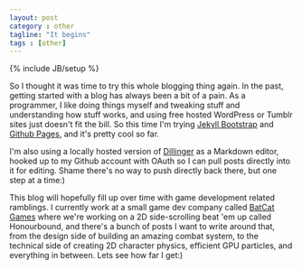 ```yaml
---
layout: post
category : other
tagline: "It begins"
tags : [other]
---
```

{% include JB/setup %}

So I thought it was time to try this whole blogging thing again. In the past, getting started with a blog has always been a bit of a pain. As a programmer, I like doing things myself and tweaking stuff and understanding how stuff works, and using free hosted WordPress or Tumblr sites just doesn't fit the bill. So this time I'm trying [Jekyll Bootstrap](http://jekyllbootstrap.com/) and [Github Pages](http://pages.github.com/), and it's pretty cool so far.

I'm also using a locally hosted version of [Dillinger](http://dillinger.io) as a Markdown editor, hooked up to my Github account with OAuth so I can pull posts directly into it for editing. Shame there's no way to push directly back there, but one step at a time:)

This blog will hopefully fill up over time with game development related ramblings. I currently work at a small game dev company called [BatCat Games](www.batcatgames.com) where we're working on a 2D side-scrolling beat 'em up called Honourbound, and there's a bunch of posts I want to write around that, from the design side of building an amazing combat system, to the technical side of creating 2D character physics, efficient GPU particles, and everything in between. Lets see how far I get:)
